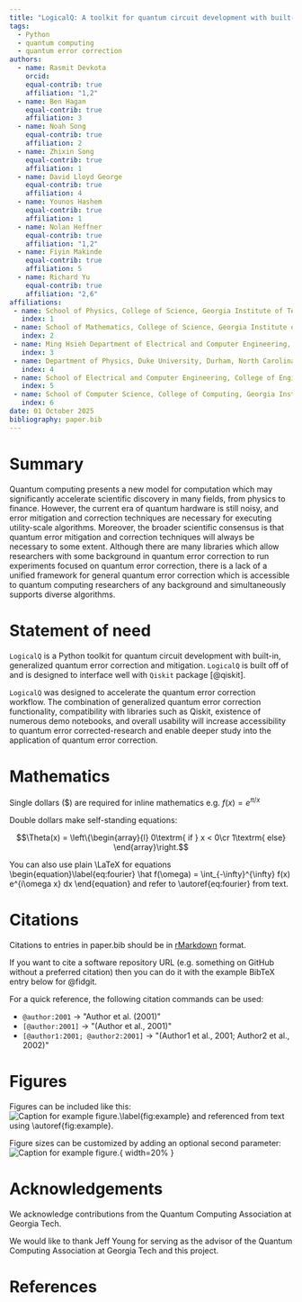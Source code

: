 ```yaml
---
title: "LogicalQ: A toolkit for quantum circuit development with built-in, generalized quantum error correction."
tags:
  - Python
  - quantum computing
  - quantum error correction
authors:
  - name: Rasmit Devkota
    orcid: 
    equal-contrib: true
    affiliation: "1,2"
  - name: Ben Hagan
    equal-contrib: true
    affiliation: 3
  - name: Noah Song
    equal-contrib: true
    affiliation: 2
  - name: Zhixin Song
    equal-contrib: true
    affiliation: 1
  - name: David Lloyd George
    equal-contrib: true
    affiliation: 4
  - name: Younos Hashem
    equal-contrib: true
    affiliation: 1
  - name: Nolan Heffner
    equal-contrib: true
    affiliation: "1,2"
  - name: Fiyin Makinde
    equal-contrib: true
    affiliation: 5
  - name: Richard Yu
    equal-contrib: true
    affiliation: "2,6"
affiliations:
 - name: School of Physics, College of Science, Georgia Institute of Technology, Atlanta, GA 30332, USA
   index: 1
 - name: School of Mathematics, College of Science, Georgia Institute of Technology, Atlanta, GA 30332, USA
   index: 2
 - name: Ming Hsieh Department of Electrical and Computer Engineering, Viterbi School of Engineering, University of Southern California, Los Angeles, CA 90089, United States
   index: 3
 - name: Department of Physics, Duke University, Durham, North Carolina 27708, United States
   index: 4
 - name: School of Electrical and Computer Engineering, College of Engineering, Georgia Institute of Technology, Atlanta, GA 30332, USA
   index: 5
 - name: School of Computer Science, College of Computing, Georgia Institute of Technology, Atlanta, GA 30332, USA
   index: 6
date: 01 October 2025
bibliography: paper.bib
---
```


# Summary

Quantum computing presents a new model for computation which may significantly accelerate scientific discovery in many fields, from physics to finance. However, the current era of quantum hardware is still noisy, and error mitigation and correction techniques are necessary for executing utility-scale algorithms. Moreover, the broader scientific consensus is that quantum error mitigation and correction techniques will always be necessary to some extent. Although there are many libraries which allow researchers with some background in quantum error correction to run experiments focused on quantum error correction, there is a lack of a unified framework for general quantum error correction which is accessible to quantum computing researchers of any background and simultaneously supports diverse algorithms.

# Statement of need

`LogicalQ` is a Python toolkit for quantum circuit development with built-in, generalized quantum error correction and mitigation. `LogicalQ` is built off of and is designed to interface well with `Qiskit` package [@qiskit].

`LogicalQ` was designed to accelerate the quantum error correction workflow.
The combination of generalized quantum error correction functionality, compatibility with libraries such as Qiskit, existence of numerous demo notebooks, and overall usability will increase accessibility to quantum error corrected-research and enable deeper study into the application of quantum error correction.

# Mathematics

Single dollars ($) are required for inline mathematics e.g. $f(x) = e^{\pi/x}$

Double dollars make self-standing equations:

$$\Theta(x) = \left\{\begin{array}{l}
0\textrm{ if } x < 0\cr
1\textrm{ else}
\end{array}\right.$$

You can also use plain \LaTeX for equations
\begin{equation}\label{eq:fourier}
\hat f(\omega) = \int_{-\infty}^{\infty} f(x) e^{i\omega x} dx
\end{equation}
and refer to \autoref{eq:fourier} from text.

# Citations

Citations to entries in paper.bib should be in
[rMarkdown](http://rmarkdown.rstudio.com/authoring_bibliographies_and_citations.html)
format.

If you want to cite a software repository URL (e.g. something on GitHub without a preferred
citation) then you can do it with the example BibTeX entry below for @fidgit.

For a quick reference, the following citation commands can be used:
- `@author:2001`  ->  "Author et al. (2001)"
- `[@author:2001]` -> "(Author et al., 2001)"
- `[@author1:2001; @author2:2001]` -> "(Author1 et al., 2001; Author2 et al., 2002)"

# Figures

Figures can be included like this:
![Caption for example figure.\label{fig:example}](figure.png)
and referenced from text using \autoref{fig:example}.

Figure sizes can be customized by adding an optional second parameter:
![Caption for example figure.](figure.png){ width=20% }

# Acknowledgements

We acknowledge contributions from the Quantum Computing Association at Georgia Tech.

We would like to thank Jeff Young for serving as the advisor of the Quantum Computing Association at Georgia Tech and this project.

# References


